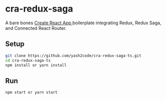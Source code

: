 # cra-redux-saga

A bare bones [Create React App ](https://github.com/facebookincubator/create-react-app) boilerplate integrating Redux, Redux Saga, and Connected React Router.

## Setup

```bash
git clone https://github.com/yash2code/cra-redux-saga-ts.git
cd cra-redux-saga-ts
npm install or yarn install
```

## Run

```bash
npm start or yarn start
```
